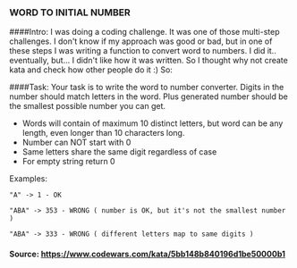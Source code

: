 ### WORD TO INITIAL NUMBER

####Intro:
I was doing a coding challenge. It was one of those multi-step challenges. I don't know if my approach was good or bad, but in one of these steps I was writing a function to convert word to numbers. I did it.. eventually, but... I didn't like how it was written. So I thought why not create kata and check how other people do it :) So:

####Task:
Your task is to write the word to number converter. Digits in the number should match letters in the word. Plus generated number should be the smallest possible number you can get.

- Words will contain of maximum 10 distinct letters, but word can be any length, even longer than 10 characters long.
- Number can NOT start with 0
- Same letters share the same digit regardless of case
- For empty string return 0


Examples:
````
"A" -> 1 - OK

"ABA" -> 353 - WRONG ( number is OK, but it's not the smallest number )

"ABA" -> 333 - WRONG ( different letters map to same digits )

`````

#### Source: https://www.codewars.com/kata/5bb148b840196d1be50000b1